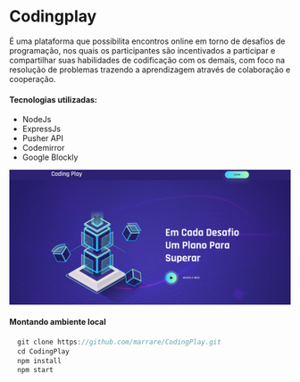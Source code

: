 # Codingplay
É uma plataforma que possibilita encontros online em torno de desafios de programação, nos quais os participantes são incentivados a participar e compartilhar suas habilidades de codificação com os demais, com foco na resolução de problemas trazendo a aprendizagem através de colaboração e cooperação.

#### Tecnologias utilizadas:
- NodeJs
- ExpressJs
- Pusher API
- Codemirror
- Google Blockly

![Codingplay.online](public/img/codingplay.png)

#### Montando ambiente local
```javascript
  git clone https://github.com/marrare/CodingPlay.git
  cd CodingPlay
  npm install
  npm start
```
